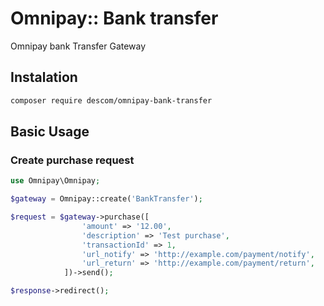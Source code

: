 # Omnipay:: Bank transfer

Omnipay bank Transfer Gateway


## Instalation

```sh
composer require descom/omnipay-bank-transfer
```

## Basic Usage

### Create purchase request

```php
use Omnipay\Omnipay;

$gateway = Omnipay::create('BankTransfer');

$request = $gateway->purchase([
                'amount' => '12.00',
                'description' => 'Test purchase',
                'transactionId' => 1,
                'url_notify' => 'http://example.com/payment/notify',
                'url_return' => 'http://example.com/payment/return',
            ])->send();

$response->redirect();
```
